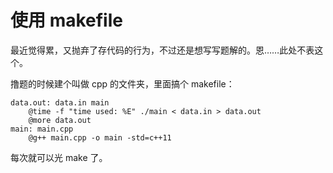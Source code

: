 # 使用 makefile

最近觉得累，又抛弃了存代码的行为，不过还是想写写题解的。恩……此处不表这个。

撸题的时候建个叫做 cpp 的文件夹，里面搞个 makefile：

```make
data.out: data.in main
	@time -f "time used: %E" ./main < data.in > data.out
	@more data.out
main: main.cpp
	@g++ main.cpp -o main -std=c++11
```

每次就可以光 make 了。
